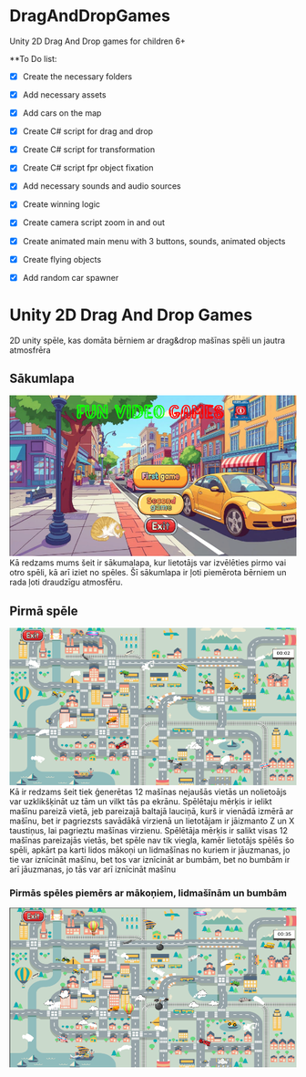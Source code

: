 # DragAndDropGames
Unity 2D Drag And Drop games for children 6+


**To Do list:
- [x] Create the necessary folders
- [x] Add necessary assets
- [x] Add cars on the map
- [x] Create C# script for drag and drop
- [x] Create C# script for transformation
- [x] Create C# script fpr object fixation
- [x] Add necessary sounds and audio sources
- [x] Create winning logic
- [x] Create camera script zoom in and out
- [x] Create animated main menu with 3 buttons, sounds, animated objects
- [x] Create flying objects
- [x] Add random car spawner


# Unity 2D Drag And Drop Games
2D unity spēle, kas domāta bērniem ar drag&drop mašīnas spēli un jautra atmosfrēra

## Sākumlapa
![Gameplay Screenshot](Assets/Images/first.png)
Kā redzams mums šeit ir sākumalapa, kur lietotājs var izvēlēties pirmo vai otro spēli, kā arī iziet no spēles. Šī sākumlapa ir ļoti piemērota bērniem un rada ļoti draudzīgu atmosfēru.
## Pirmā spēle
![Gameplay Screenshot](Assets/Images/second.png)
Kā ir redzams šeit tiek ģenerētas 12 mašīnas nejaušās vietās un nolietoājs var uzklikšķināt uz tām un vilkt tās pa ekrānu. Spēlētaju mērķis ir ielikt mašīnu pareizā vietā, jeb pareizajā baltajā lauciņā, kurš ir vienādā izmērā ar mašīnu, bet ir pagriezsts savādākā virzienā un lietotājam ir jāizmanto Z un X taustiņus, lai pagrieztu mašīnas virzienu. Spēlētāja mērķis ir salikt visas 12 mašīnas pareizajās vietās, bet spēle nav tik viegla, kamēr lietotājs spēlēs šo spēli, apkārt pa karti lidos mākoņi un lidmašīnas no kuriem ir jāuzmanas, jo tie var iznīcināt mašīnu, bet tos var iznīcināt ar bumbām, bet no bumbām ir arī jāuzmanas, jo tās var arī iznīcināt mašīnu
### Pirmās spēles piemērs ar mākoņiem, lidmašīnām un bumbām
![Gameplay Screenshot](Assets/Images/third.png)




